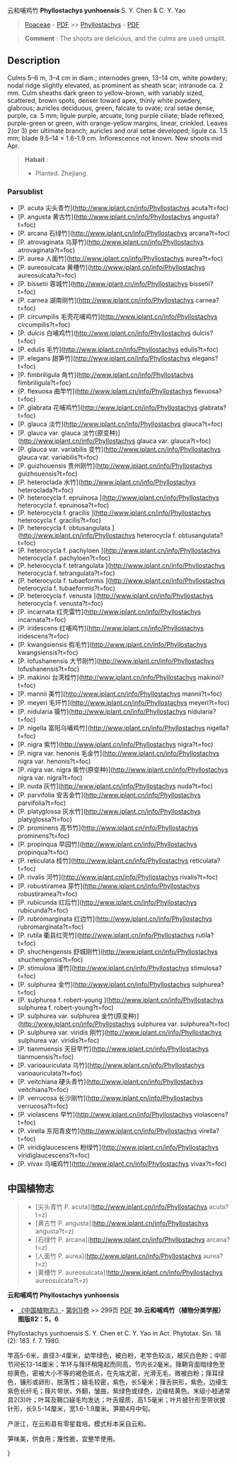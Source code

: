 云和哺鸡竹 **Phyllostachys yunhoensis** S. Y. Chen & C. Y. Yao

> [Poaceae](http://www.iplant.cn/info/Poaceae?t=foc) - [PDF](http://www.iplant.cn/foc/pdf/Poaceae.pdf) >> [Phyllostachys](http://www.iplant.cn/info/Phyllostachys?t=foc) - [PDF](http://www.iplant.cn/foc/pdf/Phyllostachys.pdf)

> **Comment** : 
> The shoots are delicious, and the culms are used unsplit.

## Description

Culms 5–6 m, 3–4 cm in diam.; internodes green, 13–14 cm, white powdery; nodal ridge slightly elevated, as prominent as sheath scar; intranode ca. 2 mm. Culm sheaths dark green to yellow-brown, with variably sized, scattered, brown spots, denser toward apex, thinly white powdery, glabrous; auricles deciduous, green, falcate to ovate; oral setae dense, purple, ca. 5 mm; ligule purple, arcuate, long purple ciliate; blade reflexed, purple-green or green, with orange-yellow margins, linear, crinkled. Leaves 2(or 3) per ultimate branch; auricles and oral setae developed; ligule ca. 1.5 mm; blade 9.5–14 × 1.6–1.9 cm. Inflorescence not known. New shoots mid Apr.

> **Habait** : 
>* Planted. Zhejiang.

### Parsublist

* [P.  acuta  尖头青竹](http://www.iplant.cn/info/Phyllostachys acuta?t=foc)
* [P.  angusta  黄古竹](http://www.iplant.cn/info/Phyllostachys angusta?t=foc)
* [P.  arcana  石绿竹](http://www.iplant.cn/info/Phyllostachys arcana?t=foc)
* [P.  atrovaginata  乌芽竹](http://www.iplant.cn/info/Phyllostachys atrovaginata?t=foc)
* [P.  aurea  人面竹](http://www.iplant.cn/info/Phyllostachys aurea?t=foc)
* [P.  aureosulcata  黄槽竹](http://www.iplant.cn/info/Phyllostachys aureosulcata?t=foc)
* [P.  bissetii  蓉城竹](http://www.iplant.cn/info/Phyllostachys bissetii?t=foc)
* [P.  carnea  湖南刚竹](http://www.iplant.cn/info/Phyllostachys carnea?t=foc)
* [P.  circumpilis  毛壳花哺鸡竹](http://www.iplant.cn/info/Phyllostachys circumpilis?t=foc)
* [P.  dulcis  白哺鸡竹](http://www.iplant.cn/info/Phyllostachys dulcis?t=foc)
* [P.  edulis  毛竹](http://www.iplant.cn/info/Phyllostachys edulis?t=foc)
* [P.  elegans  甜笋竹](http://www.iplant.cn/info/Phyllostachys elegans?t=foc)
* [P.  fimbriligula  角竹](http://www.iplant.cn/info/Phyllostachys fimbriligula?t=foc)
* [P.  flexuosa  曲竿竹](http://www.iplant.cn/info/Phyllostachys flexuosa?t=foc)
* [P.  glabrata  花哺鸡竹](http://www.iplant.cn/info/Phyllostachys glabrata?t=foc)
* [P.  glauca  淡竹](http://www.iplant.cn/info/Phyllostachys glauca?t=foc)
* [P.  glauca var. glauca  淡竹(原变种)](http://www.iplant.cn/info/Phyllostachys glauca var. glauca?t=foc)
* [P.  glauca var. variabilis  变竹](http://www.iplant.cn/info/Phyllostachys glauca var. variabilis?t=foc)
* [P.  guizhouensis  贵州刚竹](http://www.iplant.cn/info/Phyllostachys guizhouensis?t=foc)
* [P.  heteroclada  水竹](http://www.iplant.cn/info/Phyllostachys heteroclada?t=foc)
* [P.  heterocycla f. epruinosa  ](http://www.iplant.cn/info/Phyllostachys heterocycla f. epruinosa?t=foc)
* [P.  heterocycla f. gracilis  ](http://www.iplant.cn/info/Phyllostachys heterocycla f. gracilis?t=foc)
* [P.  heterocycla f. obtusangulata  ](http://www.iplant.cn/info/Phyllostachys heterocycla f. obtusangulata?t=foc)
* [P.  heterocycla f. pachyloen  ](http://www.iplant.cn/info/Phyllostachys heterocycla f. pachyloen?t=foc)
* [P.  heterocycla f. tetrangulata  ](http://www.iplant.cn/info/Phyllostachys heterocycla f. tetrangulata?t=foc)
* [P.  heterocycla f. tubaeformis  ](http://www.iplant.cn/info/Phyllostachys heterocycla f. tubaeformis?t=foc)
* [P.  heterocycla f. venusta  ](http://www.iplant.cn/info/Phyllostachys heterocycla f. venusta?t=foc)
* [P.  incarnata  红壳雷竹](http://www.iplant.cn/info/Phyllostachys incarnata?t=foc)
* [P.  iridescens  红哺鸡竹](http://www.iplant.cn/info/Phyllostachys iridescens?t=foc)
* [P.  kwangsiensis  假毛竹](http://www.iplant.cn/info/Phyllostachys kwangsiensis?t=foc)
* [P.  lofushanensis  大节刚竹](http://www.iplant.cn/info/Phyllostachys lofushanensis?t=foc)
* [P.  makinoi  台湾桂竹](http://www.iplant.cn/info/Phyllostachys makinoi?t=foc)
* [P.  mannii  美竹](http://www.iplant.cn/info/Phyllostachys mannii?t=foc)
* [P.  meyeri  毛环竹](http://www.iplant.cn/info/Phyllostachys meyeri?t=foc)
* [P.  nidularia  篌竹](http://www.iplant.cn/info/Phyllostachys nidularia?t=foc)
* [P.  nigella  富阳乌哺鸡竹](http://www.iplant.cn/info/Phyllostachys nigella?t=foc)
* [P.  nigra  紫竹](http://www.iplant.cn/info/Phyllostachys nigra?t=foc)
* [P.  nigra var. henonis  毛金竹](http://www.iplant.cn/info/Phyllostachys nigra var. henonis?t=foc)
* [P.  nigra var. nigra  紫竹(原变种)](http://www.iplant.cn/info/Phyllostachys nigra var. nigra?t=foc)
* [P.  nuda  灰竹](http://www.iplant.cn/info/Phyllostachys nuda?t=foc)
* [P.  parvifolia  安吉金竹](http://www.iplant.cn/info/Phyllostachys parvifolia?t=foc)
* [P.  platyglossa  灰水竹](http://www.iplant.cn/info/Phyllostachys platyglossa?t=foc)
* [P.  prominens  高节竹](http://www.iplant.cn/info/Phyllostachys prominens?t=foc)
* [P.  propinqua  早园竹](http://www.iplant.cn/info/Phyllostachys propinqua?t=foc)
* [P.  reticulata  桂竹](http://www.iplant.cn/info/Phyllostachys reticulata?t=foc)
* [P.  rivalis  河竹](http://www.iplant.cn/info/Phyllostachys rivalis?t=foc)
* [P.  robustiramea  芽竹](http://www.iplant.cn/info/Phyllostachys robustiramea?t=foc)
* [P.  rubicunda  红后竹](http://www.iplant.cn/info/Phyllostachys rubicunda?t=foc)
* [P.  rubromarginata  红边竹](http://www.iplant.cn/info/Phyllostachys rubromarginata?t=foc)
* [P.  rutila  衢县红壳竹](http://www.iplant.cn/info/Phyllostachys rutila?t=foc)
* [P.  shuchengensis  舒城刚竹](http://www.iplant.cn/info/Phyllostachys shuchengensis?t=foc)
* [P.  stimulosa  漫竹](http://www.iplant.cn/info/Phyllostachys stimulosa?t=foc)
* [P.  sulphurea  金竹](http://www.iplant.cn/info/Phyllostachys sulphurea?t=foc)
* [P.  sulphurea f. robert-young  ](http://www.iplant.cn/info/Phyllostachys sulphurea f. robert-young?t=foc)
* [P.  sulphurea var. sulphurea  金竹(原变种)](http://www.iplant.cn/info/Phyllostachys sulphurea var. sulphurea?t=foc)
* [P.  sulphurea var. viridis  刚竹](http://www.iplant.cn/info/Phyllostachys sulphurea var. viridis?t=foc)
* [P.  tianmuensis  天目早竹](http://www.iplant.cn/info/Phyllostachys tianmuensis?t=foc)
* [P.  varioauriculata  乌竹](http://www.iplant.cn/info/Phyllostachys varioauriculata?t=foc)
* [P.  veitchiana  硬头青竹](http://www.iplant.cn/info/Phyllostachys veitchiana?t=foc)
* [P.  verrucosa  长沙刚竹](http://www.iplant.cn/info/Phyllostachys verrucosa?t=foc)
* [P.  violascens  早竹](http://www.iplant.cn/info/Phyllostachys violascens?t=foc)
* [P.  virella  东阳青皮竹](http://www.iplant.cn/info/Phyllostachys virella?t=foc)
* [P.  viridiglaucescens  粉绿竹](http://www.iplant.cn/info/Phyllostachys viridiglaucescens?t=foc)
* [P.  vivax  乌哺鸡竹](http://www.iplant.cn/info/Phyllostachys vivax?t=foc)

## 中国植物志

> * [尖头青竹  P.  acuta](http://www.iplant.cn/info/Phyllostachys acuta?t=z)
> * [黄古竹  P.  angusta](http://www.iplant.cn/info/Phyllostachys angusta?t=z)
> * [石绿竹  P.  arcana](http://www.iplant.cn/info/Phyllostachys arcana?t=z)
> * [人面竹  P.  aurea](http://www.iplant.cn/info/Phyllostachys aurea?t=z)
> * [黄槽竹  P.  aureosulcata](http://www.iplant.cn/info/Phyllostachys aureosulcata?t=z)

**云和哺鸡竹 Phyllostachys yunhoensis**

* [《中国植物志》](http://www.iplant.cn/frps)- [第9(1)卷](http://www.iplant.cn/frps/vol/9(1)) >> 299页 [PDF](http://www.iplant.cn/frps/pdf/9(1)/299.pdf)
**39.云和哺鸡竹（植物分类学报）图版82：5，6**

Phyllostachys yunhoensis S. Y. Chen et C. Y. Yao in Act. Phytotax. Sin. 18 (2): 183. f. 7. 1980.

竿高5-6米，直径3-4厘米，幼竿绿色，被白粉，老竿色较淡，被灰白色粉；中部节间长13-14厘米；竿环与箨环稍隆起而同高，节内长2毫米。箨鞘背面暗绿色至棕黄色，密被大小不等的褐色斑点，在先端尤密，光滑无毛，微被白粉；箨耳绿色，镰形或卵形，脱落性；繸毛较密，紫色，长5毫米；箨舌拱形，紫色，边缘生紫色长纤毛；箨片带状，外翻，皱曲，紫绿色或绿色，边缘桔黄色。末级小枝通常具2(3)叶；叶耳及鞘口繸毛均发达；叶舌膜质，高1.5毫米；叶片披针形至带状披针形，长9.5-14厘米，宽1.6-1.9厘米。笋期4月中旬。

产浙江，在云和县有零星栽培。模式标本采自云和。

笋味美，供食用；篾性脆，宜整竿使用。

}